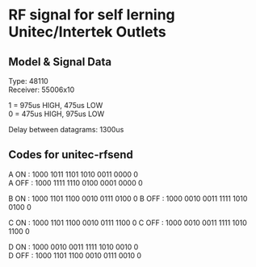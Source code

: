 # RF signal for self lerning Unitec/Intertek Outlets

## Model & Signal Data

Type: 48110  
Receiver: 55006x10

1 = 975us HIGH, 475us LOW  
0 = 475us HIGH, 975us LOW

Delay between datagrams: 1300us

## Codes for unitec-rfsend

  A ON  : 1000 1011 1101 1010 0011 0000 0  
  A OFF : 1000 1111 1110 0100 0001 0000 0

  B ON  : 1000 1101 1100 0010 0111 0100 0
  B OFF : 1000 0010 0011 1111 1010 0100 0

  C ON  : 1000 1101 1100 0010 0111 1100 0
  C OFF : 1000 0010 0011 1111 1010 1100 0

  D ON  : 1000 0010 0011 1111 1010 0010 0  
  D OFF : 1000 1101 1100 0010 0111 0010 0